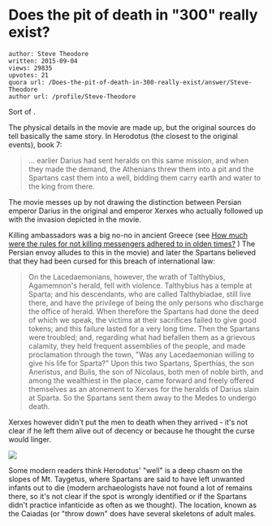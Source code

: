 # Does the pit of death in "300" really exist?

	author: Steve Theodore
	written: 2015-09-04
	views: 29835
	upvotes: 21
	quora url: /Does-the-pit-of-death-in-300-really-exist/answer/Steve-Theodore
	author url: /profile/Steve-Theodore


Sort of . 

The physical details in the movie are made up, but the original sources do tell basically the same story. In Herodotus (the closest to the original events), book 7:



> ... earlier Darius had sent heralds on this same mission, and when they made the demand, the Athenians threw them into a pit and the Spartans cast them into a well, bidding them carry earth and water to the king from there. 


The movie messes up by not drawing the distinction between Persian emperor Darius in the original and emperor Xerxes who actually followed up with the invasion depicted in the movie.

Killing ambassadors was a big no-no in ancient Greece (see [How much were the rules for not killing messengers adhered to in olden times?](https://www.quora.com/How-much-were-the-rules-for-not-killing-messengers-adhered-to-in-olden-times) ) The Persian envoy alludes to this in the movie) and later the Spartans believed that they had been cursed for this breach of international law:



> On the Lacedaemonians, however, the wrath of Talthybius, Agamemnon's herald, fell with violence. Talthybius has a temple at Sparta; and his descendants, who are called Talthybiadae, still live there, and have the privilege of being the only persons who discharge the office of herald. When therefore the Spartans had done the deed of which we speak, the victims at their sacrifices failed to give good tokens; and this failure lasted for a very long time. Then the Spartans were troubled; and, regarding what had befallen them as a grievous calamity, they held frequent assemblies of the people, and made proclamation through the town, "Was any Lacedaemonian willing to give his life for Sparta?" Upon this two Spartans, Sperthias, the son Aneristus, and Bulis, the son of Nicolaus, both men of noble birth, and among the wealthiest in the place, came forward and freely offered themselves as an atonement to Xerxes for the heralds of Darius slain at Sparta. So the Spartans sent them away to the Medes to undergo death.


Xerxes however didn't put the men to death when they arrived - it's not clear if he left them alive out of decency or because he thought the curse would linger. 



![](https://qph.fs.quoracdn.net/main-qimg-ba6ccf6136a02cdccc5e0afde7ea1e97)



Some modern readers think Herodotus' "well" is a deep chasm on the slopes of Mt. Taygetus, where Spartans are said to have left unwanted infants out to die (modern archaeologists have not found a lot of remains there, so it's not clear if the spot is wrongly identified or if the Spartans didn't practice infanticide as often as we thought). The location, known as the Caiadas (or "throw down" does have several skeletons of adult males.

